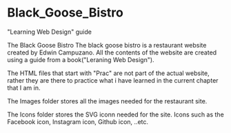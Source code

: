 # Black_Goose_Bistro
"Learning Web Design" guide 

The Black Goose Bistro
The black goose bistro is a restaurant website created by Edwin Campuzano. 
All the contents of the website are created using a guide from a book("Leraning Web Design").

The HTML files that start with "Prac" are not part of the actual website, 
rather they are there to practice what i have learned in the current chapter that I am in.

The Images folder stores all the images needed for the restaurant site.

The Icons folder stores the SVG iconn needed for the site. 
Icons such as the Facebook icon, Instagram icon, Github icon, ..etc.
